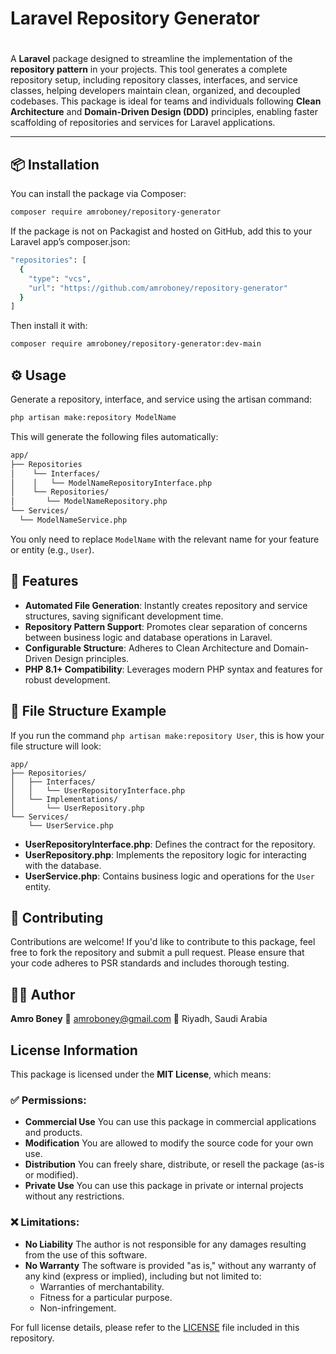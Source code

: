 # Laravel Repository Generator

# 
A **Laravel** package designed to streamline the implementation of the **repository pattern** in your projects. This tool generates a complete repository setup, including repository classes, interfaces, and service classes, helping developers maintain clean, organized, and decoupled codebases.
This package is ideal for teams and individuals following **Clean Architecture** and **Domain-Driven Design (DDD)** principles, enabling faster scaffolding of repositories and services for Laravel applications.

---

## 📦 Installation

You can install the package via Composer:

```bash
composer require amroboney/repository-generator
```

If the package is not on Packagist and hosted on GitHub, add this to your Laravel app’s composer.json:


```bash
"repositories": [
  {
    "type": "vcs",
    "url": "https://github.com/amroboney/repository-generator"
  }
]
```

Then install it with:

```bash
composer require amroboney/repository-generator:dev-main
```


## ⚙️ Usage
Generate a repository, interface, and service using the artisan command:


```bash
php artisan make:repository ModelName
```


This will generate the following files automatically:


```bash
app/
├── Repositories
│    └── Interfaces/
│    │   └── ModelNameRepositoryInterface.php
│    └── Repositories/
│       └── ModelNameRepository.php
└── Services/
  └── ModelNameService.php

```


You only need to replace `ModelName` with the relevant name for your feature or entity (e.g., `User`).
## 🌟 Features
- **Automated File Generation**: Instantly creates repository and service structures, saving significant development time.
- **Repository Pattern Support**: Promotes clear separation of concerns between business logic and database operations in Laravel.
- **Configurable Structure**: Adheres to Clean Architecture and Domain-Driven Design principles.
- **PHP 8.1+ Compatibility**: Leverages modern PHP syntax and features for robust development.



## 📂 File Structure Example
If you run the command `php artisan make:repository User`, this is how your file structure will look:
``` plaintext
app/
├── Repositories/
│   ├── Interfaces/
│   │   └── UserRepositoryInterface.php
│   └── Implementations/
│       └── UserRepository.php
└── Services/
    └── UserService.php
```
- **UserRepositoryInterface.php**: Defines the contract for the repository.
- **UserRepository.php**: Implements the repository logic for interacting with the database.
- **UserService.php**: Contains business logic and operations for the `User` entity.



## 🤝 Contributing
Contributions are welcome! If you'd like to contribute to this package, feel free to fork the repository and submit a pull request. Please ensure that your code adheres to PSR standards and includes thorough testing.



## 🧑‍💻 Author
**Amro Boney**
📧 [amroboney@gmail.com](mailto:amroboney@gmail.com)
📍 Riyadh, Saudi Arabia


## License Information
This package is licensed under the **MIT License**, which means:
### ✅ Permissions:
- **Commercial Use**
  You can use this package in commercial applications and products.
- **Modification**
  You are allowed to modify the source code for your own use.
- **Distribution**
  You can freely share, distribute, or resell the package (as-is or modified).
- **Private Use**
  You can use this package in private or internal projects without any restrictions.

### ❌ Limitations:
- **No Liability**
  The author is not responsible for any damages resulting from the use of this software.
- **No Warranty**
  The software is provided "as is," without any warranty of any kind (express or implied), including but not limited to:
    - Warranties of merchantability.
    - Fitness for a particular purpose.
    - Non-infringement.


For full license details, please refer to the [LICENSE](LICENSE) file included in this repository.



